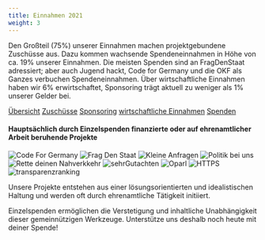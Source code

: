 ```yaml
---
title: Einnahmen 2021
weight: 3
---
```



Den Großteil (75%) unserer Einnahmen machen projektgebundene Zuschüsse aus. Dazu kommen wachsende Spendeneinnahmen in Höhe von ca. 19% unserer Einnahmen. Die meisten Spenden sind an FragDenStaat adressiert; aber auch Jugend hackt, Code for Germany und die OKF als Ganzes verbuchen Spendeneinnahmen. Über wirtschaftliche Einnahmen haben wir 6% erwirtschaftet, Sponsoring trägt aktuell zu weniger als 1% unserer Gelder bei.

<div id="js-incomes-nav" class="tabnav mt-s">
    <a href="#incomes" class="mr-xs">Übersicht</a>
    <a href="#income-institutions" class="">Zuschüsse</a>
    <a href="#income-companies" class="">Sponsoring</a>
    <a href="#income-services">wirtschaftliche Einnahmen</a>
    <a href="#income-donations" class="">Spenden</a>
</div>
<div class="js-incomes" id="incomes"><div class="kategorien d3chart"></div></div>
<div class="js-incomes" id="income-donations"><div class="income-donations d3chart"></div></div>
<div class="js-incomes" id="income-institutions"><div class="income-institutions d3chart"></div></div>
<div class="js-incomes" id="income-companies"><div class="income-companies d3chart"></div></div>
<div class="js-incomes" id="income-services"><div class="income-services d3chart"></div></div>


#### Hauptsächlich durch Einzelspenden finanzierte oder auf ehrenamtlicher Arbeit beruhende Projekte

<div class="l__finance__logos">
    <img src="/okf/finanzierung/codefor.png" alt="Code For Germany">
    <img src="/okf/finanzierung/fragdenstaat.png" alt="Frag Den Staat">
    <img src="/okf/finanzierung/kleineanfragen.png" alt="Kleine Anfragen">
    <img src="/okf/finanzierung/politikbeiuns.png" alt="Politik bei uns">
    <img src="/okf/finanzierung/rettedeinennahverkehr.png" alt="Rette deinen Nahverkkehr">
    <img src="/okf/finanzierung/sehrgutachten.png" alt="sehrGutachten">
    <img src="/okf/finanzierung/oparl.png" alt="Oparl">
    <img src="/okf/finanzierung/https.png" alt="HTTPS">
    <img src="/okf/finanzierung/transparenzranking.png" alt="transparenzranking">
</div>

Unsere Projekte entstehen aus einer lösungsorientierten und idealistischen Haltung und werden oft durch ehrenamtliche Tätigkeit initiiert.

Einzelspenden ermöglichen die Verstetigung und inhaltliche Unabhängigkeit dieser gemeinnützigen Werkzeuge. Unterstütze uns deshalb noch heute mit deiner Spende!
